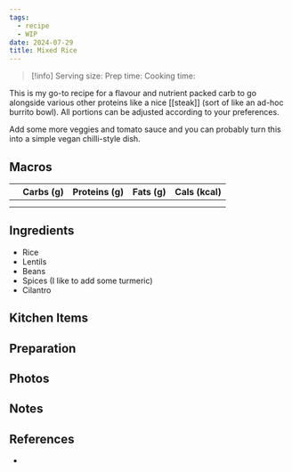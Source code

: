 ```yaml
---
tags:
  - recipe
  - WIP
date: 2024-07-29
title: Mixed Rice
---
```


> [!info]
> Serving size:
> Prep time:
> Cooking time:

This is my go-to recipe for a flavour and nutrient packed carb to go alongside various other proteins like a nice [[steak]] (sort of like an ad-hoc burrito bowl). All portions can be adjusted according to your preferences.

Add some more veggies and tomato sauce and you can probably turn this into a simple vegan chilli-style dish.

## Macros

|  | Carbs (g) | Proteins (g) | Fats (g) | Cals (kcal) |
| --- | --- | --- | --- | --- |
|  |  |  |  |  |
|  |  |  |  |  |

## Ingredients

- Rice
- Lentils
- Beans
- Spices (I like to add some turmeric) 
- Cilantro

## Kitchen Items

## Preparation

## Photos

## Notes

## References

- []()
